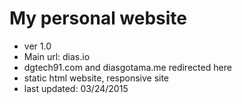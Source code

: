 #  My personal website
- ver 1.0 
- Main url: dias.io 
- dgtech91.com and diasgotama.me redirected here
- static html website, responsive site
- last updated: 03/24/2015
